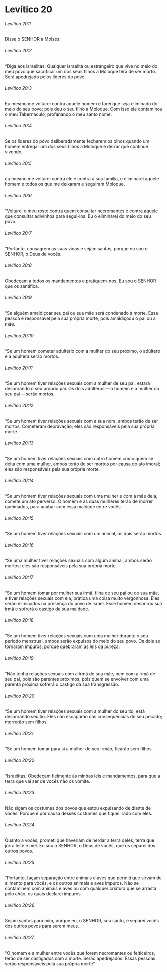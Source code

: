 # Levítico 20

###### Levítico 20:1

Disse o SENHOR a Moisés:

###### Levítico 20:2

“Diga aos israelitas: Qualquer israelita ou estrangeiro que vive no meio do meu povo que sacrificar um dos seus filhos a Moloque terá de ser morto. Será apedrejado pelos líderes do povo.

###### Levítico 20:3

Eu mesmo me voltarei contra aquele homem e farei que seja eliminado do meio do seu povo; pois deu o seu filho a Moloque. Com isso ele contaminou o meu Tabernáculo, profanando o meu santo nome.

###### Levítico 20:4

Se os líderes do povo deliberadamente fecharem os olhos quando um homem entregar um dos seus filhos a Moloque e deixar que continue vivendo,

###### Levítico 20:5

eu mesmo me voltarei contra ele e contra a sua família, e eliminarei aquele homem e todos os que me deixaram e seguiram Moloque.

###### Levítico 20:6

“Voltarei o meu rosto contra quem consultar necromantes e contra aquele que consultar adivinhos para segui-los. Eu o eliminarei do meio do seu povo.

###### Levítico 20:7

“Portanto, consagrem as suas vidas e sejam santos, porque eu sou o SENHOR, o Deus de vocês.

###### Levítico 20:8

Obedeçam a todos os mandamentos e pratiquem-nos. Eu sou o SENHOR que os santifica.

###### Levítico 20:9

“Se alguém amaldiçoar seu pai ou sua mãe será condenado à morte. Essa pessoa é responsável pela sua própria morte, pois amaldiçoou o pai ou a mãe.

###### Levítico 20:10

“Se um homem cometer adultério com a mulher do seu próximo, o adúltero e a adúltera serão mortos.

###### Levítico 20:11

“Se um homem tiver relações sexuais com a mulher de seu pai, estará desonrando o seu próprio pai. Os dois adúlteros — o homem e a mulher do seu pai — serão mortos.

###### Levítico 20:12

“Se um homem tiver relações sexuais com a sua nora, ambos terão de ser mortos. Cometeram depravação; eles são responsáveis pela sua própria morte.

###### Levítico 20:13

“Se um homem tiver relações sexuais com outro homem como quem se deita com uma mulher, ambos terão de ser mortos por causa do ato imoral; eles são responsáveis pela sua própria morte.

###### Levítico 20:14

“Se um homem tiver relações sexuais com uma mulher e com a mãe dela, comete um ato perverso. O homem e as duas mulheres terão de morrer queimados, para acabar com essa maldade entre vocês.

###### Levítico 20:15

“Se um homem tiver relações sexuais com um animal, os dois serão mortos.

###### Levítico 20:16

“Se uma mulher tiver relações sexuais com algum animal, ambos serão mortos; eles são responsáveis pela sua própria morte.

###### Levítico 20:17

“Se um homem tomar por mulher sua irmã, filha de seu pai ou de sua mãe, e tiver relações sexuais com ela, pratica uma coisa muito vergonhosa. Eles serão eliminados na presença do povo de Israel. Esse homem desonrou sua irmã e sofrerá o castigo da sua maldade.

###### Levítico 20:18

“Se um homem tiver relações sexuais com uma mulher durante o seu período menstrual, ambos serão expulsos do meio do seu povo. Os dois se tornaram impuros, porque quebraram as leis da pureza.

###### Levítico 20:19

“Não tenha relações sexuais com a irmã de sua mãe, nem com a irmã de seu pai, pois são parentes próximos; pois quem se envolver com uma parenta próxima sofrerá o castigo da sua transgressão.

###### Levítico 20:20

“Se um homem tiver relações sexuais com a mulher do seu tio, está desonrando seu tio. Eles não escaparão das consequências do seu pecado; morrerão sem filhos.

###### Levítico 20:21

“Se um homem tomar para si a mulher do seu irmão, ficarão sem filhos.

###### Levítico 20:22

“Israelitas! Obedeçam fielmente às minhas leis e mandamentos, para que a terra que vai ser de vocês não os vomite.

###### Levítico 20:23

Não sigam os costumes dos povos que estou expulsando de diante de vocês. Porque é por causa desses costumes que fiquei irado com eles.

###### Levítico 20:24

Quanto a vocês, prometi que haveriam de herdar a terra deles, terra que jorra leite e mel. Eu sou o SENHOR, o Deus de vocês, que os separei dos outros povos.

###### Levítico 20:25

“Portanto, façam separação entre animais e aves que permiti que sirvam de alimento para vocês, e os outros animais e aves impuros. Não se contaminem com animais e aves ou com qualquer criatura que se arrasta pelo chão, os quais declarei impuros.

###### Levítico 20:26

Sejam santos para mim, porque eu, o SENHOR, sou santo, e separei vocês dos outros povos para serem meus.

###### Levítico 20:27

“O homem e a mulher entre vocês que forem necromantes ou feiticeiros, terão de ser castigados com a morte. Serão apedrejados. Essas pessoas serão responsáveis pela sua própria morte”.


